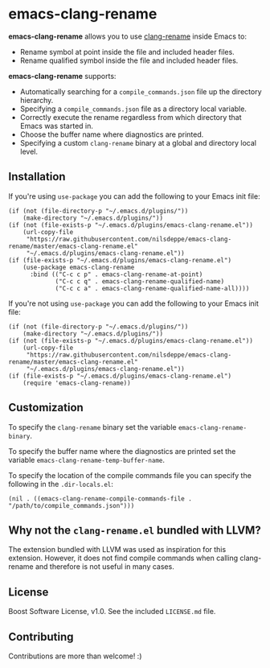 # emacs-clang-rename

**emacs-clang-rename** allows you to use
[clang-rename](https://clang.llvm.org/extra/clang-rename.html) inside Emacs to:
- Rename symbol at point inside the file and included header files.
- Rename qualified symbol inside the file and included header files.

**emacs-clang-rename** supports:
- Automatically searching for a `compile_commands.json` file up the directory
  hierarchy.
- Specifying a `compile_commands.json` file as a directory local variable.
- Correctly execute the rename regardless from which directory that Emacs was
  started in.
- Choose the buffer name where diagnostics are printed.
- Specifying a custom `clang-rename` binary at a global and directory local
  level.

## Installation

If you're using `use-package` you can add the following to your Emacs init file:
```elisp
(if (not (file-directory-p "~/.emacs.d/plugins/"))
    (make-directory "~/.emacs.d/plugins/"))
(if (not (file-exists-p "~/.emacs.d/plugins/emacs-clang-rename.el"))
    (url-copy-file
     "https://raw.githubusercontent.com/nilsdeppe/emacs-clang-rename/master/emacs-clang-rename.el"
     "~/.emacs.d/plugins/emacs-clang-rename.el"))
(if (file-exists-p "~/.emacs.d/plugins/emacs-clang-rename.el")
    (use-package emacs-clang-rename
      :bind (("C-c c p" . emacs-clang-rename-at-point)
             ("C-c c q" . emacs-clang-rename-qualified-name)
             ("C-c c a" . emacs-clang-rename-qualified-name-all))))
```

If you're not using `use-package` you can add the following to your Emacs init
file:
```elisp
(if (not (file-directory-p "~/.emacs.d/plugins/"))
    (make-directory "~/.emacs.d/plugins/"))
(if (not (file-exists-p "~/.emacs.d/plugins/emacs-clang-rename.el"))
    (url-copy-file
     "https://raw.githubusercontent.com/nilsdeppe/emacs-clang-rename/master/emacs-clang-rename.el"
     "~/.emacs.d/plugins/emacs-clang-rename.el"))
(if (file-exists-p "~/.emacs.d/plugins/emacs-clang-rename.el")
    (require 'emacs-clang-rename))
```

## Customization

To specify the `clang-rename` binary set the variable
`emacs-clang-rename-binary`.

To specify the buffer name where the diagnostics are printed set the variable
`emacs-clang-rename-temp-buffer-name`.

To specify the location of the compile commands file you can specify the
following in the `.dir-locals.el`:
```elisp
(nil . ((emacs-clang-rename-compile-commands-file . "/path/to/compile_commands.json")))
```

## Why not the `clang-rename.el` bundled with LLVM?

The extension bundled with LLVM was used as inspiration for this
extension. However, it does not find compile commands when calling clang-rename
and therefore is not useful in many cases.

## License

Boost Software License, v1.0. See the included `LICENSE.md` file.

## Contributing

Contributions are more than welcome! :)

